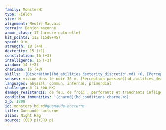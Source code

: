 ```yaml
---
family: MonsterHD
type: Fiélon
size: M
alignment: Neutre Mauvais
terrain: Donjon maçonné
armor_class: 17 (armure naturelle)
hit_points: 112 (15d8+45)
speed: 9 m
strength: 18 (+4)
dexterity: 15 (+2)
constitution: 16 (+3)
intelligence: 16 (+3)
wisdom: 14 (+2)
charisma: 16 (+3)
skills: '[Discrétion](hd_abilities_dexterity_discretion.md) +6, [Perception](hd_abilities_wisdom_perception.md) +6, [Perspicacité](hd_abilities_wisdom_perspicacite.md) +6, [Supercherie](hd_abilities_charisma_supercherie.md) +7'
senses: vision dans le noir 36 m, [Perception passive](hd_abilities_dexterity_perception_passive.md) 16
languages: abyssal, commun, infernal, primordial
challenge: 5 (1 800 PX)
damage_resistances: de feu, de froid ; perforants et tranchants infligés par des attaques non-magiques qui ne sont pas en argent.
condition_immunities: '[charmé](hd_conditions_charme.md)'
x_p: 1800
id: monsters_hd.md#guenaude-nocturne
title: Guenaude nocturne
alias: Night Hag
source: (CEO p)(SRD p)
---
```


